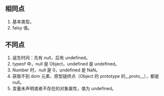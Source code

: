 ## 相同点
1. 基本类型。
2. falsy 值。

## 不同点
1. 诞生时间：先有 null，后有 undefined。
2. typeof 中，null 是 Object，undefined 是 undefined。
3. Number 时，null 是 0，undefined 是 NaN。
4. 获取不到 dom 元素、原型链终点（Object 的 prototype 的__proto__），都是 null。
5. 变量未声明或者不存在的对象属性，值为 undefined。
